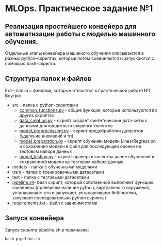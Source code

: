 # MLOps. Практическое задание №1 
## Реализация простейшего конвейера для автоматизации работы с моделью машинного обучения. 
Отдельные этапы конвейера машинного обучения описываются в разных python–скриптах, которые потом соединяются и запускаются с помощью bash-скрипта.

## Структура папок и файлов
Ex1 - папка с файлами, которые относятся к практической работе №1. Внутри:
- src - папка с python-скриптами  
  - [common_functions.py](https://github.com/operevispa/MLOps/blob/main/Ex1/src/common_functions.py) - общие функции, которые используются во других скриптах
  - [data_creation.py](/Ex1/src/data_creation.py) - скрипт создает синтетические дата-сеты с данными для кредитного скоринга клиентов
  - [model_preprocessing.py](/Ex1/src/model_preprocessing.py) - скрипт предобработки датасетов (удаление аномалий и тп)
  - [model_preparation.py](/Ex1/src/model_preparation.py) - скрипт обученяи модели LinearRegression и сохранения модели в файл для последующей оценки на тестовом наборе данных
  - [model_testing.py](/Ex1/src/model_testing.py) - скрипт проверки качества ранее обученной и сохраненной модели на тестовом наборе данных
- models - папка с обученными моделями 
- train - папка с тренировочными датасетами
- test - папка с тестовыми датасетами
- [pipeline.sh](/Ex1/pipeline.sh )- bash скрипт, который собственной выполняет функцию конвейера (проверяем наличие python, виртуального окружения, устанавливает его и запускает, устанавливаем библиотеки, запускает последовательно python скрипты)
- requirements.txt - файл с зависимостями

## Запуск конвейера
Запуск скрипта pipeline.sh в терминале:
```
bash pipeline.sh
```
